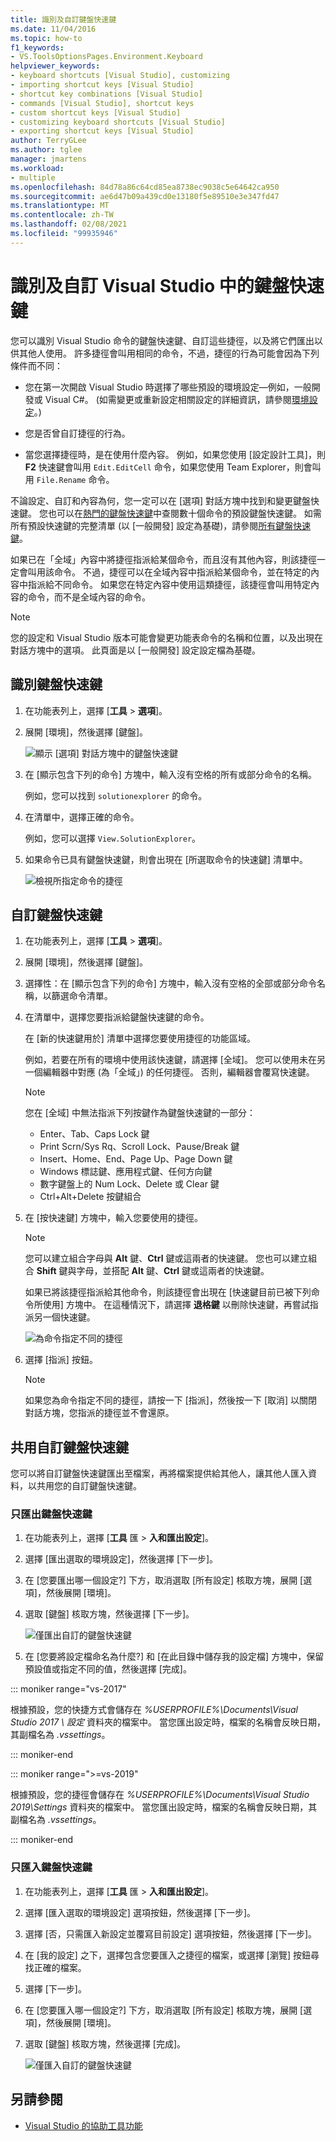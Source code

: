 ```yaml
---
title: 識別及自訂鍵盤快速鍵
ms.date: 11/04/2016
ms.topic: how-to
f1_keywords:
- VS.ToolsOptionsPages.Environment.Keyboard
helpviewer_keywords:
- keyboard shortcuts [Visual Studio], customizing
- importing shortcut keys [Visual Studio]
- shortcut key combinations [Visual Studio]
- commands [Visual Studio], shortcut keys
- custom shortcut keys [Visual Studio]
- customizing keyboard shortcuts [Visual Studio]
- exporting shortcut keys [Visual Studio]
author: TerryGLee
ms.author: tglee
manager: jmartens
ms.workload:
- multiple
ms.openlocfilehash: 84d78a86c64cd85ea8738ec9038c5e64642ca950
ms.sourcegitcommit: ae6d47b09a439cd0e13180f5e89510e3e347fd47
ms.translationtype: MT
ms.contentlocale: zh-TW
ms.lasthandoff: 02/08/2021
ms.locfileid: "99935946"
---
```

# <a name="identify-and-customize-keyboard-shortcuts-in-visual-studio"></a>識別及自訂 Visual Studio 中的鍵盤快速鍵

您可以識別 Visual Studio 命令的鍵盤快速鍵、自訂這些捷徑，以及將它們匯出以供其他人使用。 許多捷徑會叫用相同的命令，不過，捷徑的行為可能會因為下列條件而不同：

- 您在第一次開啟 Visual Studio 時選擇了哪些預設的環境設定&mdash;例如，一般開發或 Visual C#。 (如需變更或重新設定相關設定的詳細資訊，請參閱[環境設定](environment-settings.md)。)

- 您是否曾自訂捷徑的行為。

- 當您選擇捷徑時，是在使用什麼內容。 例如，如果您使用 [設定設計工具]，則 **F2** 快速鍵會叫用 `Edit.EditCell` 命令，如果您使用 Team Explorer，則會叫用 `File.Rename` 命令。

不論設定、自訂和內容為何，您一定可以在 [選項] 對話方塊中找到和變更鍵盤快速鍵。 您也可以在[熱門的鍵盤快速鍵](../ide/default-keyboard-shortcuts-for-frequently-used-commands-in-visual-studio.md)中查閱數十個命令的預設鍵盤快速鍵。 如需所有預設快速鍵的完整清單 (以 [一般開發] 設定為基礎)，請參閱[所有鍵盤快速鍵](../ide/default-keyboard-shortcuts-in-visual-studio.md)。

如果已在「全域」內容中將捷徑指派給某個命令，而且沒有其他內容，則該捷徑一定會叫用該命令。 不過，捷徑可以在全域內容中指派給某個命令，並在特定的內容中指派給不同命令。 如果您在特定內容中使用這類捷徑，該捷徑會叫用特定內容的命令，而不是全域內容的命令。

> [!NOTE]
> 您的設定和 Visual Studio 版本可能會變更功能表命令的名稱和位置，以及出現在對話方塊中的選項。 此頁面是以 [一般開發] 設定設定檔為基礎。

## <a name="identify-a-keyboard-shortcut"></a>識別鍵盤快速鍵

1. 在功能表列上，選擇 [**工具**  >  **選項**]。

2. 展開 [環境]，然後選擇 [鍵盤]。

   ![顯示 [選項] 對話方塊中的鍵盤快速鍵](../ide/media/optionskeyboard.png)

3. 在 [顯示包含下列的命令] 方塊中，輸入沒有空格的所有或部分命令的名稱。

   例如，您可以找到 `solutionexplorer` 的命令。

4. 在清單中，選擇正確的命令。

    例如，您可以選擇 `View.SolutionExplorer`。

5. 如果命令已具有鍵盤快速鍵，則會出現在 [所選取命令的快速鍵] 清單中。

   ![檢視所指定命令的捷徑](../ide/media/viewshortcut.png)

## <a name="customize-a-keyboard-shortcut"></a>自訂鍵盤快速鍵

1. 在功能表列上，選擇 [**工具**  >  **選項**]。

2. 展開 [環境]，然後選擇 [鍵盤]。

3. 選擇性：在 [顯示包含下列的命令] 方塊中，輸入沒有空格的全部或部分命令名稱，以篩選命令清單。

4. 在清單中，選擇您要指派給鍵盤快速鍵的命令。

   在 [新的快速鍵用於] 清單中選擇您要使用捷徑的功能區域。

   例如，若要在所有的環境中使用該快速鍵，請選擇 [全域]。 您可以使用未在另一個編輯器中對應 (為「全域」) 的任何捷徑。 否則，編輯器會覆寫快速鍵。

   > [!NOTE]
   > 您在 [全域] 中無法指派下列按鍵作為鍵盤快速鍵的一部分：
   >
   > - Enter、Tab、Caps Lock 鍵
   > - Print Scrn/Sys Rq、Scroll Lock、Pause/Break 鍵
   > - Insert、Home、End、Page Up、Page Down 鍵
   > - Windows 標誌鍵、應用程式鍵、任何方向鍵
   > - 數字鍵盤上的 Num Lock、Delete 或 Clear 鍵
   > - Ctrl+Alt+Delete 按鍵組合

6. 在 [按快速鍵] 方塊中，輸入您要使用的捷徑。

    > [!NOTE]
    > 您可以建立組合字母與 **Alt** 鍵、**Ctrl** 鍵或這兩者的快速鍵。 您也可以建立組合 **Shift** 鍵與字母，並搭配 **Alt** 鍵、**Ctrl** 鍵或這兩者的快速鍵。

     如果已將該捷徑指派給其他命令，則該捷徑會出現在 [快速鍵目前已被下列命令所使用] 方塊中。 在這種情況下，請選擇 **退格鍵** 以刪除快速鍵，再嘗試指派另一個快速鍵。

    ![為命令指定不同的捷徑](../ide/media/reassignshortcut.png)

7. 選擇 [指派] 按鈕。

    > [!NOTE]
    > 如果您為命令指定不同的捷徑，請按一下 [指派]，然後按一下 [取消] 以關閉對話方塊，您指派的捷徑並不會還原。

## <a name="share-custom-keyboard-shortcuts"></a>共用自訂鍵盤快速鍵

您可以將自訂鍵盤快速鍵匯出至檔案，再將檔案提供給其他人，讓其他人匯入資料，以共用您的自訂鍵盤快速鍵。

### <a name="to-export-only-keyboard-shortcuts"></a>只匯出鍵盤快速鍵

1. 在功能表列上，選擇 [**工具** 匯  >  **入和匯出設定**]。

2. 選擇 [匯出選取的環境設定]，然後選擇 [下一步]。

3. 在 [您要匯出哪一個設定?] 下方，取消選取 [所有設定] 核取方塊，展開 [選項]，然後展開 [環境]。

4. 選取 [鍵盤] 核取方塊，然後選擇 [下一步]。

   ![僅匯出自訂的鍵盤快速鍵](../ide/media/exportshortcuts.png)

5. 在 [您要將設定檔命名為什麼?] 和 [在此目錄中儲存我的設定檔] 方塊中，保留預設值或指定不同的值，然後選擇 [完成]。

::: moniker range="vs-2017"

根據預設，您的快捷方式會儲存在 *%USERPROFILE%\Documents\Visual Studio 2017 \ 設定* 資料夾的檔案中。 當您匯出設定時，檔案的名稱會反映日期，其副檔名為 *.vssettings*。

::: moniker-end

::: moniker range=">=vs-2019"

根據預設，您的捷徑會儲存在 *%USERPROFILE%\Documents\Visual Studio 2019\Settings* 資料夾的檔案中。 當您匯出設定時，檔案的名稱會反映日期，其副檔名為 *.vssettings*。

::: moniker-end

### <a name="to-import-only-keyboard-shortcuts"></a>只匯入鍵盤快速鍵

1. 在功能表列上，選擇 [**工具** 匯  >  **入和匯出設定**]。

2. 選擇 [匯入選取的環境設定] 選項按鈕，然後選擇 [下一步]。

3. 選擇 [否，只需匯入新設定並覆寫目前設定] 選項按鈕，然後選擇 [下一步]。

4. 在 [我的設定] 之下，選擇包含您要匯入之捷徑的檔案，或選擇 [瀏覽] 按鈕尋找正確的檔案。

5. 選擇 [下一步]。

6. 在 [您要匯入哪一個設定?] 下方，取消選取 [所有設定] 核取方塊，展開 [選項]，然後展開 [環境]。

7. 選取 [鍵盤] 核取方塊，然後選擇 [完成]。

   ![僅匯入自訂的鍵盤快速鍵](../ide/media/importshortcuts.png)

## <a name="see-also"></a>另請參閱

- [Visual Studio 的協助工具功能](../ide/reference/accessibility-features-of-visual-studio.md)
